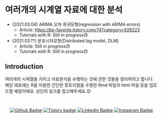 # 여러개의 시계열 자료에 대한 분석
* (2021.03.04) ARIMA 오차 회귀모형(regression with ARIMA errors)
  + Article: https://be-favorite.tistory.com/74?category=928223
  + Tutorials with R: Still in progress😓
* (2021.03.??) 분포시차모형(Distributed lag model, DLM)
  + Article: Still in progress😓
  + Tutorials with R: Still in progress😓


## Introduction
여러개의 시계열을 가지고 자료분석을 수행하는 것에 관한 것들을 정리하려고 합니다. 해당 레포에는 R을 이용한 간단한 튜토리얼을 수행한 Rmd 파일과 html 파일 등을 업로드할 예정이에요. 상단의 링크를 참고해주세요.:blush:

<br>

<div align=center>
 
[![Github Badge](http://img.shields.io/badge/-Github%20profile-black?style=flat-square&logo=github&link=https://github.com/be-favorite)](https://github.com/be-favorite) 
[![Tistory badge](https://img.shields.io/badge/-Tistory%20blog-yellow?style=flat-square&logo=Blogger&link=https://be-favorite.tistory.com/)](https://be-favorite.tistory.com/) 
[![Linkedin Badge](https://img.shields.io/badge/-LinkedIn-blue?style=flat-square&logo=Linkedin&logoColor=white&link=https://www.linkedin.com/in/taemo-bang-8b9999184/)](https://www.linkedin.com/in/taemo-bang-8b9999184/) 
[![Instagram Badge](https://img.shields.io/badge/-Instagram-dd2a7b?style=flat-square&logo=instagram&logoColor=white&link=https://www.instagram.com/qkdxoah/)](https://www.instagram.com/qkdxoah/) 

</div>
